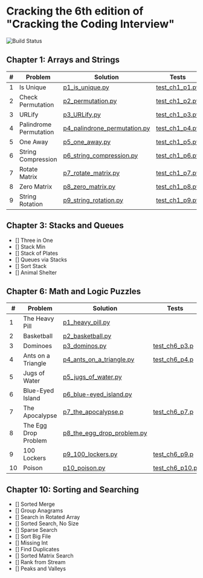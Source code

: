 # Cracking the 6th edition of "Cracking the Coding Interview"

![Build Status](https://travis-ci.com/VictorCannestro/ctci.svg?token=sVpeNC7UkAAA7nodeBjq&branch=main)

## Chapter 1: Arrays and Strings
|#| Problem                     | Solution | Tests |
|-|-----------------------------|----------|-------|
|1| Is Unique                   | [p1_is_unique.py](https://github.com/VictorCannestro/ctci/blob/main/src/ch1/p1_is_unique.py) | [test_ch1_p1.py](https://github.com/VictorCannestro/ctci/blob/main/tests/ch1/test_ch1_p1.py) |
|2|  Check Permutation          | [p2_permutation.py](https://github.com/VictorCannestro/ctci/blob/main/src/ch1/p2_permutation.py) | [test_ch1_p2.py](https://github.com/VictorCannestro/ctci/blob/main/tests/ch1/test_ch1_p2.py) |
|3|  URLify                     | [p3_URLify.py](https://github.com/VictorCannestro/ctci/blob/main/src/ch1/p3_URLify.py) | [test_ch1_p3.py](https://github.com/VictorCannestro/ctci/blob/main/tests/ch1/test_ch1_p3.py) |
|4|  Palindrome Permutation     | [p4_palindrone_permutation.py](https://github.com/VictorCannestro/ctci/blob/main/src/ch1/p4_palindrone_permutation.py) | [test_ch1_p4.py](https://github.com/VictorCannestro/ctci/blob/main/tests/ch1/test_ch1_p4.py) |
|5|  One Away                   | [p5_one_away.py](https://github.com/VictorCannestro/ctci/blob/main/src/ch1/p5_one_away.py) | [test_ch1_p5.py](https://github.com/VictorCannestro/ctci/blob/main/tests/ch1/test_ch1_p5.py) |
|6|  String Compression         | [p6_string_compression.py](https://github.com/VictorCannestro/ctci/blob/main/src/ch1/p6_string_compression.py) | [test_ch1_p6.py](https://github.com/VictorCannestro/ctci/blob/main/tests/ch1/test_ch1_p6.py) |
|7|  Rotate Matrix              | [p7_rotate_matrix.py](https://github.com/VictorCannestro/ctci/blob/main/src/ch1/p7_rotate_matrix.py) | [test_ch1_p7.py](https://github.com/VictorCannestro/ctci/blob/main/tests/ch1/test_ch1_p7.py) |
|8|  Zero Matrix                | [p8_zero_matrix.py](https://github.com/VictorCannestro/ctci/blob/main/src/ch1/p8_zero_matrix.py) | [test_ch1_p8.py](https://github.com/VictorCannestro/ctci/blob/main/tests/ch1/test_ch1_p8.py) |
|9|  String Rotation            | [p9_string_rotation.py](https://github.com/VictorCannestro/ctci/blob/main/src/ch1/p9_string_rotation.py) | [test_ch1_p9.py](https://github.com/VictorCannestro/ctci/blob/main/tests/ch1/test_ch1_p9.py) |
<!--
## Chapter 2: Linked Lists
- [] Remove Dups
- [] Return Kth to Last
- [] Delete Middle Node
- [] Partition
- [] Sum Lists
- [] Palindrome
- [] Intersection
- [] Loop Detection
-->
## Chapter 3: Stacks and Queues
- [] Three in One
- [] Stack Min
- [] Stack of Plates
- [] Queues via Stacks
- [] Sort Stack
- [] Animal Shelter

<!--
## Chapter 4: Trees and Graphs
- [] Route Between Nodes
- [] Minimal Tree
- [] List of Depths
- [] Check Balanced
- [] Validate BST
- [] Successor
- [] Build Order
- [] First Common Ancestor
- [] Bst Sequences
- [] Check Subtree
- [] Random Node
- [] Paths with Sum
-->

## Chapter 6: Math and Logic Puzzles
|# | Problem                     | Solution | Tests |
|--|-----------------------------|----------|-------|
|1 | The Heavy Pill              | [p1_heavy_pill.py](https://github.com/VictorCannestro/ctci/blob/main/src/ch6/p1_heavy_pill.py) | []() |
|2 | Basketball                  | [p2_basketball.py](https://github.com/VictorCannestro/ctci/blob/main/src/ch6/p2_basketball.py) | []() |
|3 | Dominoes                    | [p3_dominos.py](https://github.com/VictorCannestro/ctci/blob/main/src/ch6/p3_dominos.py) | [test_ch6_p3.p](https://github.com/VictorCannestro/ctci/blob/main/tests/ch6/test_ch6_p3.py) |
|4 | Ants on a Triangle          | [p4_ants_on_a_triangle.py](https://github.com/VictorCannestro/ctci/blob/main/src/ch6/p4_ants_on_a_triangle.py) | [test_ch6_p4.p](https://github.com/VictorCannestro/ctci/blob/main/tests/ch6/test_ch6_p4.py) |
|5 | Jugs of Water               | [p5_jugs_of_water.py](https://github.com/VictorCannestro/ctci/blob/main/src/ch6/p5_jugs_of_water.py) | []() |
|6 | Blue-Eyed Island            | [p6_blue-eyed_island.py](https://github.com/VictorCannestro/ctci/blob/main/src/ch6/p6_blue-eyed_island.py) | []() |
|7 | The Apocalypse              | [p7_the_apocalypse.p](https://github.com/VictorCannestro/ctci/blob/main/src/ch6/p7_the_apocalypse.py) | [test_ch6_p7.p](https://github.com/VictorCannestro/ctci/blob/main/tests/ch6/test_ch6_p7.py) |
|8 | The Egg Drop Problem        | [p8_the_egg_drop_problem.py](https://github.com/VictorCannestro/ctci/blob/main/src/ch6/p8_the_egg_drop_problem.py) | []() |
|9 | 100 Lockers                 | [p9_100_lockers.py](https://github.com/VictorCannestro/ctci/blob/main/src/ch6/p9_100_lockers.py) | [test_ch6_p9.p](https://github.com/VictorCannestro/ctci/blob/main/tests/ch6/test_ch6_p9.py) |
|10| Poison                      | [p10_poison.py](https://github.com/VictorCannestro/ctci/blob/main/src/ch6/p10_poison.py) | [test_ch6_p10.p](https://github.com/VictorCannestro/ctci/blob/main/tests/ch6/test_ch6_p10.py) |

<!--
## Chapter 7: Object-Oriented Design
- [] Deck f Cards
- [] Call Center
- [] Jukebox
- [] Parking Lot
- [] Online Book Reader
- [] Jigsaw
- [] Chat Server
- [] Othello
- [] Circular Array
- [] Minesweeper
- [] File System
- [] Hash Table

## Chapter 8: Recursion and Dynamic Programming
- [] Triple Step
- [] Robot in a Grid
- [] Magic Index
- [] Power Set
- [] Recursive Multiply
- [] Towers of Hanoi
- [] Permutations without Dups
- [] Permutations with Dups
- [] Parens
- [] Paint Fill
- [] Coins
- [] Eight Queens
- [] Stack of Boxes
- [] Boolean Evaluation
-->
## Chapter 10: Sorting and Searching
- [] Sorted Merge
- [] Group Anagrams
- [] Search in Rotated Array
- [] Sorted Search, No Size
- [] Sparse Search
- [] Sort Big File
- [] Missing Int
- [] Find Duplicates
- [] Sorted Matrix Search
- [] Rank from Stream
- [] Peaks and Valleys

